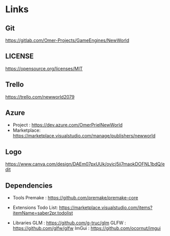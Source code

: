 # Links

## Git
https://gitlab.com/Omer-Projects/GameEngines/NewWorld

## LICENSE
https://opensource.org/licenses/MIT

## Trello
https://trello.com/newworld2079

## Azure
* Project	 : https://dev.azure.com/OmerPrielNewWorld
* Marketplace: https://marketplace.visualstudio.com/manage/publishers/newworld

## Logo
https://www.canva.com/design/DAEm07pxUUk/oyicj5ii7maokDOFNL1bdQ/edit

## Dependencies
* Tools
	Premake	 : https://github.com/premake/premake-core
* Extensions
	Todo List: https://marketplace.visualstudio.com/items?itemName=saber2pr.todolist

* Libraries
	GLM		: https://github.com/g-truc/glm
	GLFW	: https://github.com/glfw/glfw
	ImGui	: https://github.com/ocornut/imgui